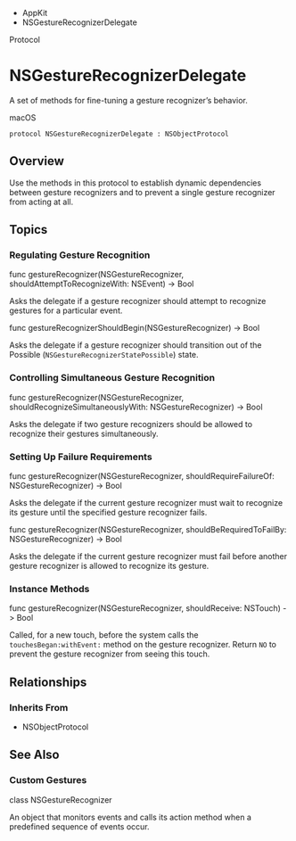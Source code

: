 

- AppKit
-  NSGestureRecognizerDelegate 

Protocol

# NSGestureRecognizerDelegate

A set of methods for fine-tuning a gesture recognizer’s behavior.

macOS

``` source
protocol NSGestureRecognizerDelegate : NSObjectProtocol
```

## Overview

Use the methods in this protocol to establish dynamic dependencies between gesture recognizers and to prevent a single gesture recognizer from acting at all.

## Topics

### Regulating Gesture Recognition

func gestureRecognizer(NSGestureRecognizer, shouldAttemptToRecognizeWith: NSEvent) -> Bool

Asks the delegate if a gesture recognizer should attempt to recognize gestures for a particular event.

func gestureRecognizerShouldBegin(NSGestureRecognizer) -> Bool

Asks the delegate if a gesture recognizer should transition out of the Possible (`NSGestureRecognizerStatePossible`) state.

### Controlling Simultaneous Gesture Recognition

func gestureRecognizer(NSGestureRecognizer, shouldRecognizeSimultaneouslyWith: NSGestureRecognizer) -> Bool

Asks the delegate if two gesture recognizers should be allowed to recognize their gestures simultaneously.

### Setting Up Failure Requirements

func gestureRecognizer(NSGestureRecognizer, shouldRequireFailureOf: NSGestureRecognizer) -> Bool

Asks the delegate if the current gesture recognizer must wait to recognize its gesture until the specified gesture recognizer fails.

func gestureRecognizer(NSGestureRecognizer, shouldBeRequiredToFailBy: NSGestureRecognizer) -> Bool

Asks the delegate if the current gesture recognizer must fail before another gesture recognizer is allowed to recognize its gesture.

### Instance Methods

func gestureRecognizer(NSGestureRecognizer, shouldReceive: NSTouch) -> Bool

Called, for a new touch, before the system calls the `touchesBegan:withEvent:` method on the gesture recognizer. Return `NO` to prevent the gesture recognizer from seeing this touch.

## Relationships

### Inherits From

- NSObjectProtocol

## See Also

### Custom Gestures

class NSGestureRecognizer

An object that monitors events and calls its action method when a predefined sequence of events occur.

